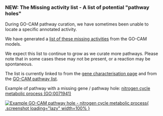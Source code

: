 ### NEW: The Missing activity list - A list of potential "pathway holes"
<!-- pombase_flags: frontpage -->
<!-- newsfeed_thumbnail: pombase-logo-32x32px.png -->

During GO-CAM pathway curation, we have sometimes been unable to locate
a specific annotated activity.

We have generated a [list of these missing activities](/status/missing-gocam-proteins)
from the GO-CAM models.

We expect this list to continue to grow as we curate more pathways.
Please note that in some cases these may not be present, or a reaction
may be spontaneous.

The list is currently linked to from the
[gene characterisation page](/status/gene-characterisation)
and from the [GO-CAM pathway list](/documentation/gocams).

Example of pathway with a missing gene / pathway hole:
[nitrogen cycle metabolic process (GO:0071941)](/gocam/pombase-view/gene/665912ed00002626/SPAC1F7.09c/dal2)

[![Example GO-CAM pathway hole - nitrogen cycle metabolic process](/assets/newsfeed/gocam_pathway_hole.png){ .screenshot loading="lazy" width=100% }](assets/newsfeed/gocam_pathway_hole.png)
